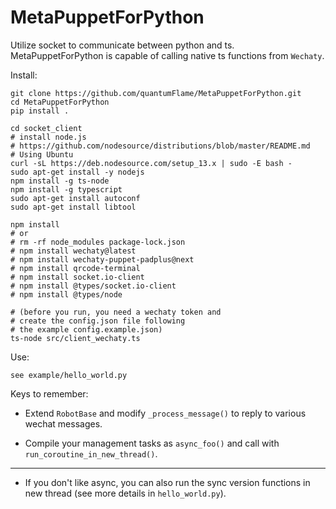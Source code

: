 # MetaPuppetForPython

Utilize socket to communicate between python and ts. 
MetaPuppetForPython is capable of calling native ts functions from `Wechaty`.

Install:  

	git clone https://github.com/quantumFlame/MetaPuppetForPython.git
	cd MetaPuppetForPython
    pip install .

    cd socket_client
    # install node.js
    # https://github.com/nodesource/distributions/blob/master/README.md
    # Using Ubuntu
    curl -sL https://deb.nodesource.com/setup_13.x | sudo -E bash -
    sudo apt-get install -y nodejs
    npm install -g ts-node
    npm install -g typescript  
    sudo apt-get install autoconf
    sudo apt-get install libtool

    npm install 
    # or    
    # rm -rf node_modules package-lock.json 
    # npm install wechaty@latest
    # npm install wechaty-puppet-padplus@next
    # npm install qrcode-terminal
    # npm install socket.io-client
    # npm install @types/socket.io-client
    # npm install @types/node
    
    # (before you run, you need a wechaty token and 
    # create the config.json file following 
    # the example config.example.json)
    ts-node src/client_wechaty.ts

Use:

	see example/hello_world.py

Keys to remember:
* Extend `RobotBase` and modify `_process_message()` to reply to various wechat messages.

* Compile your management tasks as `async_foo()` and call with `run_coroutine_in_new_thread()`. 
****************
* If you don't like async, you can also run the sync version functions in new thread (see more details in `hello_world.py`).

